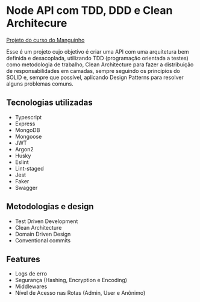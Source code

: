 # Node API com TDD, DDD e Clean Architecure

[Projeto do curso do Manguinho](https://www.udemy.com/course/tdd-com-mango/)

Esse é um projeto cujo objetivo é criar uma API com uma arquitetura bem definida e desacoplada, utilizando TDD (programação orientada a testes) como metodologia de trabalho, Clean Architecture para fazer a distribuição de responsabilidades em camadas, sempre seguindo os princípios do SOLID e, sempre que possível, aplicando Design Patterns para resolver alguns problemas comuns.

## Tecnologias utilizadas

- Typescript
- Express
- MongoDB
- Mongoose
- JWT
- Argon2
- Husky
- Eslint
- Lint-staged
- Jest
- Faker
- Swagger

## Metodologias e design

- Test Driven Development
- Clean Architecture
- Domain Driven Design
- Conventional commits

## Features

- Logs de erro
- Segurança (Hashing, Encryption e Encoding)
- Middlewares
- Nível de Acesso nas Rotas (Admin, User e Anônimo)
